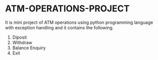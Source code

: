 # ATM-OPERATIONS-PROJECT
It is mini project of ATM operations using python programming language with exception handling and it contains the following.
1. Diposit
2. Withdraw
3. Balance Enquiry
4. Exit
